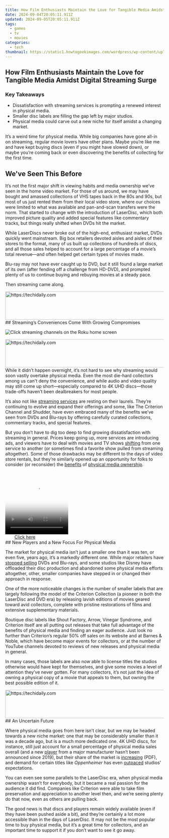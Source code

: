```yaml
---
title: How Film Enthusiasts Maintain the Love for Tangible Media Amidst Digital Streaming Surge
date: 2024-09-04T20:05:11.911Z
updated: 2024-09-05T20:05:11.911Z
tags:
  - games
  - tv
  - movies
categories:
  - tech
thumbnail: https://static1.howtogeekimages.com/wordpress/wp-content/uploads/2023/07/3994a5fd.jpg
---
```


## How Film Enthusiasts Maintain the Love for Tangible Media Amidst Digital Streaming Surge

### Key Takeaways

* Dissatisfaction with streaming services is prompting a renewed interest in physical media.
* Smaller disc labels are filling the gap left by major studios.
* Physical media could carve out a new niche for itself amidst a changing market.

 It’s a weird time for physical media. While big companies have gone all-in on streaming, regular movie lovers have other plans. Maybe you’re like me and have kept buying discs (even if you might have slowed down), or maybe you’re coming back or even discovering the benefits of collecting for the first time.

##  We've Seen This Before

 It’s not the first major shift in viewing habits and media ownership we’ve seen in the home video market. For those of us around, we may have bought and amassed collections of VHS tapes back in the 80s and 90s, but most of us just rented them from their local video store, where our choices were limited to what was available and pan-and-scan transfers were the norm. That started to change with the introduction of LaserDisc, which both improved picture quality and added special features like commentary tracks, but things really shifted when DVDs hit the market.

 While LaserDiscs never broke out of the high-end, enthusiast market, DVDs quickly went mainstream. Big box retailers devoted aisles and aisles of their stores to the format, many of us built up collections of hundreds of discs, and all those sales helped to account for a large percentage of a movie’s total revenue—and often helped get certain types of movies made.

 Blu-ray may not have ever caught up to DVD, but it still found a large market of its own (after fending off a challenge from HD-DVD), and prompted plenty of us to continue buying and rebuying movies at a steady pace.

 Then streaming came along.

<!-- affiliate ads begin -->
<a href="https://appsumo.8odi.net/c/5597632/2024347/7443" target="_top" id="2024347">
  <img src="//a.impactradius-go.com/display-ad/7443-2024347" border="0" alt="https://techidaily.com" width="728" height="90"/>
</a>
<img height="0" width="0" src="https://appsumo.8odi.net/i/5597632/2024347/7443" style="position:absolute;visibility:hidden;" border="0" />
<!-- affiliate ads end -->
##  Streaming’s Conveniences Come With Growing Compromises

![Click streaming channels on the Roku home screen](https://static1.howtogeekimages.com/wordpress/wp-content/uploads/2024/04/roku-home-screen-open-on-a-tv-streaming.jpg) 

<!-- affiliate ads begin -->
<a href="https://appsumo.8odi.net/c/5597632/2094419/7443" target="_top" id="2094419">
  <img src="//a.impactradius-go.com/display-ad/7443-2094419" border="0" alt="https://techidaily.com" width="728" height="90"/>
</a>
<img height="0" width="0" src="https://appsumo.8odi.net/i/5597632/2094419/7443" style="position:absolute;visibility:hidden;" border="0" />
<!-- affiliate ads end -->
 While it didn’t happen overnight, it’s not hard to see why streaming would soon vastly overtake physical media. Even the most die-hard collectors among us can't deny the convenience, and while audio and video quality may still come up short—especially compared to 4K UHD discs—those trade-offs haven’t been dealbreakers for most people.

 It’s also not like [streaming services](https://howto.techidaily.com/fix-samsung-galaxy-m14-5g-android-system-webview-crash-2024-issue-drfone-by-drfone-fix-android-problems-fix-android-problems/) are resting on their laurels. They’re continuing to evolve and expand their offerings and some, like The Criterion Channel and Shudder, have even embraced many of the benefits we’ve seen from DVDs and Blu-rays by offering carefully curated collections, commentary tracks, and special features.

 But you don’t have to dig too deep to find growing dissatisfaction with streaming in general. Prices keep going up, more services are introducing ads, and viewers have to deal with movies and TV shows [shifting](https://android-frp.techidaily.com/in-2024-how-to-bypass-google-frp-lock-from-nokia-105-classic-devices-by-drfone-android/) from one service to another (or sometimes find a favorite show pulled from streaming altogether). Some of those drawbacks may be different to the days of video store rentals, but they’re similarly opened up an opportunity for folks to consider (or reconsider) the [benefits](https://android-pokemon-go.techidaily.com/in-2024-the-most-useful-tips-for-pokemon-go-ultra-league-on-oppo-a78-drfone-by-drfone-virtual-android/) of [physical media ownership](https://fox-http.techidaily.com/crafting-stunning-slideshows-on-iphone-series-13-for-2024/).

<!-- affiliate ads begin -->
<span id="1374820">
					<video width="200" height="200" style="cursor:pointer"
           poster="//a.impactradius-go.com/display-clicktoplayimage/1374820.png"
           onclick="if(!this.playClicked){this.play();this.setAttribute('controls',true);this.playClicked=true;}">
	   <source src="//a.impactradius-go.com/display-ad/15852-1374820">
	   <img src="//a.impactradius-go.com/display-clicktoplayimage/1374820.png" style="border: none; height: 100%; width: 100%; object-fit: contain">
	</video>
	<div style="width:125px;text-align:center"><a href="javascript:window.open(decodeURIComponent('https%3A%2F%2Fthefitville.pxf.io%2Fc%2F5597632%2F1374820%2F15852'), '_blank');void(0);">Click here</a></div>
</span>
<img height="0" width="0" src="https://imp.pxf.io/i/5597632/1374820/15852" style="position:absolute;visibility:hidden;" border="0" />
<!-- affiliate ads end -->
##  New Players and a New Focus For Physical Media

 The market for physical media isn’t just a smaller one than it was ten, or even five, years ago, it’s a markedly different one. While major retailers have [stopped selling](https://some-guidance.techidaily.com/in-2024-the-3-step-guide-to-exceptional-gopro-videos/) DVDs and Blu-rays, and some studios like Disney have offloaded their disc production and abandoned some physical media efforts altogether, other, smaller companies have stepped in or changed their approach in response.

 One of the more noticeable changes is the number of smaller labels that are largely following the model of the Criterion Collection (a pioneer in both the LaserDisc and DVD era) by releasing lavish editions of movies geared toward avid collectors, complete with pristine restorations of films and extensive supplementary materials.

 Boutique disc labels like Shout Factory, Arrow, Vinegar Syndrome, and Criterion itself are all putting out releases that take full advantage of the benefits of physical media and finding an eager audience. Just look no further than Criterion’s regular 50% off sales on its website and at Barnes & Noble, which have become major events for collectors, or at the number of YouTube channels devoted to reviews of new releases and physical media in general.

 In many cases, those labels are also now able to license titles the studios otherwise would have kept for themselves, and give some movies a level of attention they’ve never gotten. For many collectors, it’s not just the idea of owning a physical copy of a movie that appeals to them, but owning the best possible edition of it.

<!-- affiliate ads begin -->
<a href="https://appsumo.8odi.net/c/5597632/2068417/7443" target="_top" id="2068417">
  <img src="//a.impactradius-go.com/display-ad/7443-2068417" border="0" alt="https://techidaily.com" width="728" height="90"/>
</a>
<img height="0" width="0" src="https://appsumo.8odi.net/i/5597632/2068417/7443" style="position:absolute;visibility:hidden;" border="0" />
<!-- affiliate ads end -->
##  An Uncertain Future

 Where physical media goes from here isn’t clear, but we may be headed towards a new niche market: one that may be considerably smaller than it was a decade ago, but is a much more dedicated one. 4K UHD discs, for instance, still just account for a small percentage of physical media sales overall (and a new [player](https://screen-capture.techidaily.com/ultimate-actions-replay-analysis/) from a major manufacturer hasn’t been announced since 2019), but their share of the market is [increasing](https://www.degonline.org/wp-content/uploads/2024/05/f1%5FDEGQ12024-cover-note%5Fwith-grid.pdf) (PDF), and demand for certain titles like _Oppenheimer_ has even [outpaced](https://www.mediaplaynews.com/universal-addressing-oppenheimer-4k-uhd-blu-ray-disc-shortages/?hilite=4k+uhd+blu-ray) studios’ expectations.

 You can even see some parallels to the LaserDisc era, when physical media ownership wasn’t for everybody, but it became a real passion for the audience it did find. Companies like Criterion were able to take film preservation and appreciation to another level then, and we’re seeing plenty do that now, even as others are pulling back.

 The good news is that discs and players remain widely available (even if they have been pushed aside a bit), and they’re certainly a lot more accessible than in the days of LaserDisc. It may not be the most popular time to buy physical media, but it’s a great time for collectors, and an important time to support it if you don’t want to see it go away.

<ins class="adsbygoogle"
     style="display:block"
     data-ad-format="autorelaxed"
     data-ad-client="ca-pub-7571918770474297"
     data-ad-slot="1223367746"></ins>



<ins class="adsbygoogle"
     style="display:block"
     data-ad-client="ca-pub-7571918770474297"
     data-ad-slot="8358498916"
     data-ad-format="auto"
     data-full-width-responsive="true"></ins>


